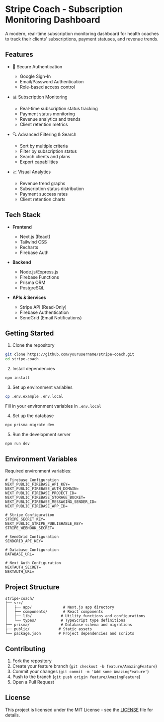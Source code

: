 # Stripe Coach - Subscription Monitoring Dashboard

A modern, real-time subscription monitoring dashboard for health coaches to track their clients' subscriptions, payment statuses, and revenue trends.

## Features

- 🔐 Secure Authentication
  - Google Sign-In
  - Email/Password Authentication
  - Role-based access control

- 📊 Subscription Monitoring
  - Real-time subscription status tracking
  - Payment status monitoring
  - Revenue analytics and trends
  - Client retention metrics

- 🔍 Advanced Filtering & Search
  - Sort by multiple criteria
  - Filter by subscription status
  - Search clients and plans
  - Export capabilities

- 📈 Visual Analytics
  - Revenue trend graphs
  - Subscription status distribution
  - Payment success rates
  - Client retention charts

## Tech Stack

- **Frontend**
  - Next.js (React)
  - Tailwind CSS
  - Recharts
  - Firebase Auth

- **Backend**
  - Node.js/Express.js
  - Firebase Functions
  - Prisma ORM
  - PostgreSQL

- **APIs & Services**
  - Stripe API (Read-Only)
  - Firebase Authentication
  - SendGrid (Email Notifications)

## Getting Started

1. Clone the repository
```bash
git clone https://github.com/yourusername/stripe-coach.git
cd stripe-coach
```

2. Install dependencies
```bash
npm install
```

3. Set up environment variables
```bash
cp .env.example .env.local
```
Fill in your environment variables in `.env.local`

4. Set up the database
```bash
npx prisma migrate dev
```

5. Run the development server
```bash
npm run dev
```

## Environment Variables

Required environment variables:

```env
# Firebase Configuration
NEXT_PUBLIC_FIREBASE_API_KEY=
NEXT_PUBLIC_FIREBASE_AUTH_DOMAIN=
NEXT_PUBLIC_FIREBASE_PROJECT_ID=
NEXT_PUBLIC_FIREBASE_STORAGE_BUCKET=
NEXT_PUBLIC_FIREBASE_MESSAGING_SENDER_ID=
NEXT_PUBLIC_FIREBASE_APP_ID=

# Stripe Configuration
STRIPE_SECRET_KEY=
NEXT_PUBLIC_STRIPE_PUBLISHABLE_KEY=
STRIPE_WEBHOOK_SECRET=

# SendGrid Configuration
SENDGRID_API_KEY=

# Database Configuration
DATABASE_URL=

# Next Auth Configuration
NEXTAUTH_SECRET=
NEXTAUTH_URL=
```

## Project Structure

```
stripe-coach/
├── src/
│   ├── app/              # Next.js app directory
│   ├── components/       # React components
│   ├── lib/             # Utility functions and configurations
│   └── types/           # TypeScript type definitions
├── prisma/              # Database schema and migrations
├── public/             # Static assets
└── package.json        # Project dependencies and scripts
```

## Contributing

1. Fork the repository
2. Create your feature branch (`git checkout -b feature/AmazingFeature`)
3. Commit your changes (`git commit -m 'Add some AmazingFeature'`)
4. Push to the branch (`git push origin feature/AmazingFeature`)
5. Open a Pull Request

## License

This project is licensed under the MIT License - see the [LICENSE](LICENSE) file for details.
